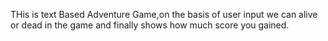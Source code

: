 THis is text Based Adventure Game,on the basis of user input we can alive or dead in the game and finally shows how much score you gained.
